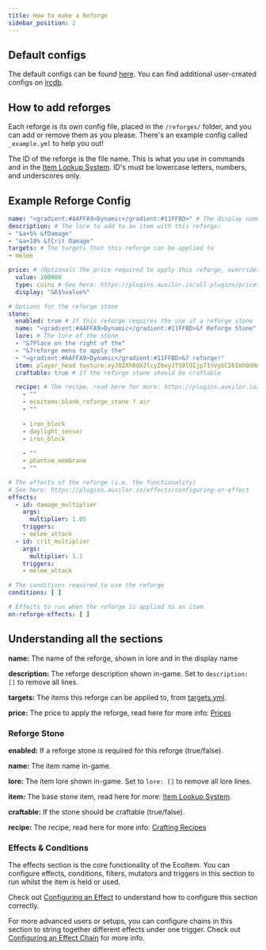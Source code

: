 ```yaml
---
title: How to make a Reforge
sidebar_position: 2
---
```


## Default configs
The default configs can be found [here](https://github.com/Auxilor/Reforges/tree/master/eco-core/core-plugin/src/main/resources/reforges).
You can find additional user-created configs on [lrcdb](https://lrcdb.auxilor.io/).

## How to add reforges
Each reforge is its own config file, placed in the `/reforges/` folder, and you can add or remove them as you please. There's an example config called `_example.yml` to help you out!

The ID of the reforge is the file name. This is what you use in commands and in the [Item Lookup System](https://plugins.auxilor.io/all-plugins/the-item-lookup-system).
ID's must be lowercase letters, numbers, and underscores only.

## Example Reforge Config

```yaml
name: "<gradient:#AAFFA9>Dynamic</gradient:#11FFBD>" # The display name for the reforge
description: # The lore to add to an item with this reforge:
- "&a+5% &fDamage"
- "&a+10% &fCrit Damage"
targets: # The targets that this reforge can be applied to
- melee

price: # (Optional) The price required to apply this reforge, overrides the default reforge price
  value: 100000
  type: coins # See here: https://plugins.auxilor.io/all-plugins/prices
  display: "&6$%value%"

# Options for the reforge stone
stone:
  enabled: true # If this reforge requires the use of a reforge stone
  name: "<gradient:#AAFFA9>Dynamic</gradient:#11FFBD>&f Reforge Stone" # The display name of the stone
  lore: # The lore of the stone
  - "&7Place on the right of the"
  - "&7reforge menu to apply the"
  - "<gradient:#AAFFA9>Dynamic</gradient:#11FFBD>&7 reforge!"
  item: player_head texture:eyJ0ZXh0dXJlcyI6eyJTS0lOIjp7InVybCI6Imh0dHA6Ly90ZXh0dXJlcy5taW5lY3JhZnQubmV0L3RleHR1cmUvMmM0YTY1YzY4OWIyZDM2NDA5MTAwYTYwYzJhYjhkM2QwYTY3Y2U5NGVlYTNjMWY3YWM5NzRmZDg5MzU2OGI1ZCJ9fX0=
  craftable: true # If the reforge stone should be craftable

  recipe: # The recipe, read here for more: https://plugins.auxilor.io/all-plugins/the-item-lookup-system/recipes
    - ""
    - ecoitems:blank_reforge_stone ? air
    - ""
  
    - iron_block
    - daylight_sensor
    - iron_block
  
    - ""
    - phantom_membrane
    - ""

# The effects of the reforge (i.e. the functionality)
# See here: https://plugins.auxilor.io/effects/configuring-an-effect
effects:
  - id: damage_multiplier
    args:
      multiplier: 1.05
    triggers:
    - melee_attack
  - id: crit_multiplier
    args:
      multiplier: 1.1
    triggers:
    - melee_attack

# The conditions required to use the reforge
conditions: [ ]

# Effects to run when the reforge is applied to an item.
on-reforge-effects: [ ]
```

## Understanding all the sections

**name:** The name of the reforge, shown in lore and in the display name

**description:** The reforge description shown in-game. Set to `description: []` to remove all lines.

**targets:** The items this reforge can be applied to, from [targets.yml](https://github.com/Auxilor/Reforges/blob/master/eco-core/core-plugin/src/main/resources/target.yml).

**price:** The price to apply the reforge, read here for more info: [Prices](https://plugins.auxilor.io/all-plugins/prices)
### Reforge Stone

**enabled:** If a reforge stone is required for this reforge (true/false).

**name:** The item name in-game.

**lore:** The item lore shown in-game. Set to `lore: []` to remove all lore lines.

**item:** The base stone item, read here for more: [Item Lookup System](https://plugins.auxilor.io/all-plugins/the-item-lookup-system).

**craftable:** If the stone should be craftable (true/false).

**recipe:** The recipe, read here for more info: [Crafting Recipes](https://plugins.auxilor.io/all-plugins/the-item-lookup-system/recipes)

### Effects & Conditions

The effects section is the core functionality of the EcoItem. You can configure effects, conditions, filters, mutators and triggers in this section to run whilst the item is held or used.

Check out [Configuring an Effect](https://plugins.auxilor.io/effects/configuring-an-effect) to understand how to configure this section correctly.

For more advanced users or setups, you can configure chains in this section to string together different effects under one trigger. Check out [Configuring an Effect Chain](https://plugins.auxilor.io/effects/configuring-a-chain) for more info.

